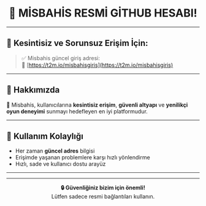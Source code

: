 <h1 align="center">🎯 MİSBAHİS RESMİ GİTHUB HESABI!</h1>

---

## 📢 Kesintisiz ve Sorunsuz Erişim İçin:

> ✅ Misbahis güncel giriş adresi:  
> 🔗 [https://t2m.io/misbahisgiris](https://t2m.io/misbahisgiris)

---

## 📌 Hakkımızda

🎲 Misbahis, kullanıcılarına **kesintisiz erişim**, **güvenli altyapı** ve **yenilikçi oyun deneyimi** sunmayı hedefleyen en iyi platformudur.

---

## 🧭 Kullanım Kolaylığı

- Her zaman **güncel adres** bilgisi
- Erişimde yaşanan problemlere karşı hızlı yönlendirme
- Hızlı, sade ve kullanıcı dostu arayüz

---



---

<p align="center">
  <strong>🔒 Güvenliğiniz bizim için önemli!</strong><br>
  Lütfen sadece resmi bağlantıları kullanın.
</p>
